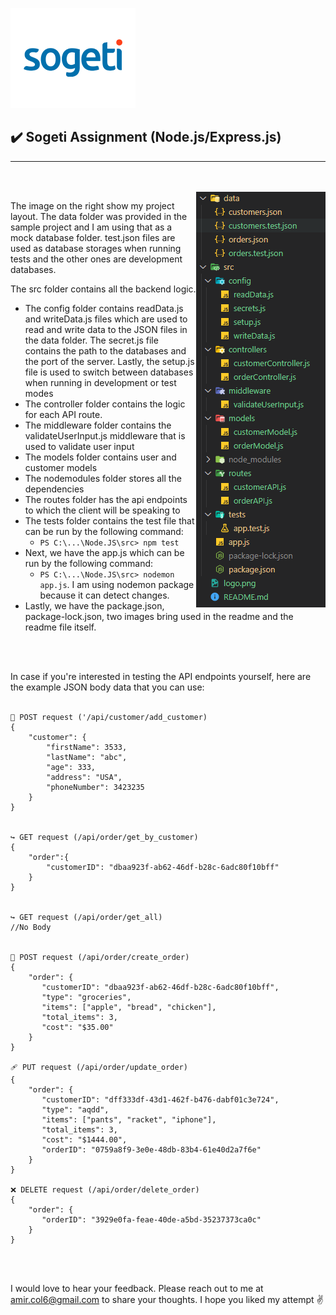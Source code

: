 ![alt text](logo.png)

## ✔️ Sogeti Assignment (Node.js/Express.js)

---

<br>
<br>


<img align="right" src="fileStructure.PNG">

The image on the right show my project layout. The data folder was provided in the sample project and I am using that as a mock database folder. test.json files are used as database storages when running tests and the other ones are development databases.

The src folder contains all the backend logic.

- The config folder contains readData.js and writeData.js files which are used to read and write data to the JSON files in the data folder. The secret.js file contains the path to the databases and the port of the server. Lastly, the setup.js file is used to switch between databases when running in development or test modes
- The controller folder contains the logic for each API route.
- The middleware folder contains the validateUserInput.js middleware that is used to validate user input
- The models folder contains user and customer models
- The nodemodules folder stores all the dependencies
- The routes folder has the api endpoints to which the client will be speaking to
- The tests folder contains the test file that can be run by the following command:
  -  `PS C:\...\Node.JS\src> npm test`
- Next, we have the app.js which can be run by the following command: 
  - `PS C:\...\Node.JS\src> nodemon app.js`. I am using nodemon package because it can detect changes.
- Lastly, we have the package.json, package-lock.json, two images bring used in the readme and the readme file itself.

<br>
<br>

In case if you're interested in testing the API endpoints yourself, here are the example JSON body data that you can use:
<br>
<br>

```
🔨 POST request ('/api/customer/add_customer)
{
    "customer": {
        "firstName": 3533,
        "lastName": "abc",
        "age": 333,
        "address": "USA",
        "phoneNumber": 3423235
    }
}


↪️ GET request (/api/order/get_by_customer)
{
    "order":{
        "customerID": "dbaa923f-ab62-46df-b28c-6adc80f10bff"
    }
}


↪️ GET request (/api/order/get_all)
//No Body


🔨 POST request (/api/order/create_order)
{
    "order": {
       "customerID": "dbaa923f-ab62-46df-b28c-6adc80f10bff",
       "type": "groceries",
       "items": ["apple", "bread", "chicken"],
       "total_items": 3,
       "cost": "$35.00"
    }
}

🩹 PUT request (/api/order/update_order)
{
    "order": {
       "customerID": "dff333df-43d1-462f-b476-dabf01c3e724",
       "type": "aqdd",
       "items": ["pants", "racket", "iphone"],
       "total_items": 3,
       "cost": "$1444.00",
       "orderID": "0759a8f9-3e0e-48db-83b4-61e40d2a7f6e"
    }
}

❌ DELETE request (/api/order/delete_order)
{
    "order": {
       "orderID": "3929e0fa-feae-40de-a5bd-35237373ca0c"
    }
}

```

<br>
<br>

I would love to hear your feedback. Please reach out to me at amir.col6@gmail.com to share your thoughts. I hope you liked my attempt ✌️

